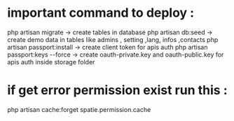 # important command to deploy : 
php artisan migrate                 -> create tables in database
php artisan db:seed                 -> create demo data in tables like  admins , setting ,lang, infos ,contacts 
php artisan passport:install        -> create client token for apis auth
php artisan passport:keys --force   -> create oauth-private.key and oauth-public.key for apis auth inside storage folder


# if get error permission exist run this : 
php artisan cache:forget spatie.permission.cache
